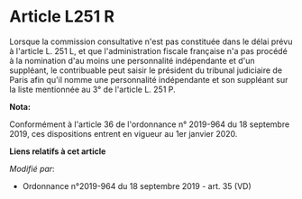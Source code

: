 # Article L251 R

Lorsque la commission consultative n'est pas constituée dans le délai prévu à l'article L. 251 L, et que l'administration
fiscale française n'a pas procédé à la nomination d'au moins une personnalité indépendante et d'un suppléant, le contribuable
peut saisir le président du   tribunal judiciaire de Paris afin qu'il nomme une personnalité indépendante et son suppléant
sur la liste mentionnée au 3° de l'article L. 251 P.

**Nota:**

Conformément à l'article 36 de l'ordonnance n° 2019-964 du 18 septembre 2019, ces dispositions entrent en vigueur au 1er
janvier 2020.

**Liens relatifs à cet article**

_Modifié par_:

  - Ordonnance n°2019-964 du 18 septembre 2019 - art. 35 (VD)
